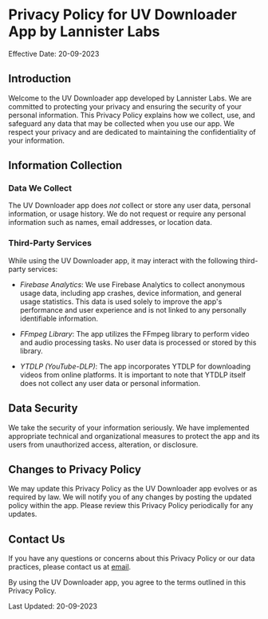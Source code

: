 # Privacy Policy for UV Downloader App by Lannister Labs

Effective Date: 20-09-2023

## Introduction

Welcome to the UV Downloader app developed by Lannister Labs. We are committed to protecting your privacy and ensuring the security of your personal information. This Privacy Policy explains how we collect, use, and safeguard any data that may be collected when you use our app. We respect your privacy and are dedicated to maintaining the confidentiality of your information.

## Information Collection

### Data We Collect

The UV Downloader app does *not* collect or store any user data, personal information, or usage history. We do not request or require any personal information such as names, email addresses, or location data.

### Third-Party Services

While using the UV Downloader app, it may interact with the following third-party services:

- *Firebase Analytics*: We use Firebase Analytics to collect anonymous usage data, including app crashes, device information, and general usage statistics. This data is used solely to improve the app's performance and user experience and is not linked to any personally identifiable information.

- *FFmpeg Library*: The app utilizes the FFmpeg library to perform video and audio processing tasks. No user data is processed or stored by this library.

- *YTDLP (YouTube-DLP)*: The app incorporates YTDLP for downloading videos from online platforms. It is important to note that YTDLP itself does not collect any user data or personal information.

## Data Security

We take the security of your information seriously. We have implemented appropriate technical and organizational measures to protect the app and its users from unauthorized access, alteration, or disclosure.

## Changes to Privacy Policy

We may update this Privacy Policy as the UV Downloader app evolves or as required by law. We will notify you of any changes by posting the updated policy within the app. Please review this Privacy Policy periodically for any updates.

## Contact Us

If you have any questions or concerns about this Privacy Policy or our data practices, please contact us at [email](mailto:rdjinc.official@gmail.com).

By using the UV Downloader app, you agree to the terms outlined in this Privacy Policy.

Last Updated: 20-09-2023
